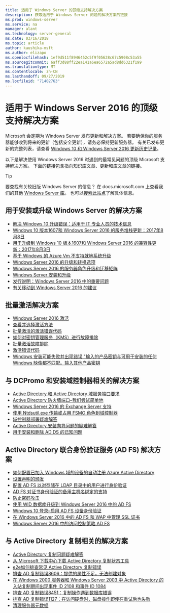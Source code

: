 ```yaml
---
title: 适用于 Windows Server 的顶级支持解决方案
description: 获取适用于 Windows Server 问题的解决方案的链接
ms.prod: windows-server
ms.service: na
manager: alant
ms.technology: server-general
ms.date: 03/16/2018
ms.topic: article
author: kaushika-msft
ms.author: elizapo
ms.openlocfilehash: 1ef9d511f8946452c5f9f05628c67c5908c53a55
ms.sourcegitcommit: 6aff3d88ff22ea141a6ea6572a5ad8dd6321f199
ms.translationtype: MT
ms.contentlocale: zh-CN
ms.lasthandoff: 09/27/2019
ms.locfileid: "71402763"
---
```

# <a name="top-support-solutions-for-windows-server-2016"></a>适用于 Windows Server 2016 的顶级支持解决方案

Microsoft 会定期为 Windows Server 发布更新和解决方案。 若要确保你的服务器能够收到将来的更新（包括安全更新），请务必保持更新服务器。 有关已发布更新的完整列表，请查看 [Windows 10 和 Windows Server 2016 更新历史记录](https://support.microsoft.com/en-us/help/4000825/windows-10-windows-server-2016-update-history)。

以下是解决使用 Windows Server 2016 时遇到的最常见问题的顶级 Microsoft 支持解决方案。 下面的链接包含指向知识库文章、更新和库文章的链接。

>[!TIP]
> 要查找有关较旧版 Windows Server 的信息？ 在 docs.microsoft.com 上查看我们的其他 [Windows Server 库](/previous-versions/windows/)。 也可以[搜索此站点](https://docs.microsoft.com/search/index?search=Windows+Server&dataSource=previousVersions)了解具体信息。

## <a name="solutions-for-installing-or-upgrading-windows-server"></a>用于安装或升级 Windows Server 的解决方案

- [解决 Windows 10 升级错误：适用于 IT 专业人员的技术信息](https://docs.microsoft.com/windows/deployment/upgrade/resolve-windows-10-upgrade-errors)
- [Windows 10 版本1607和 Windows Server 2016 的服务堆栈更新：2017年8月8日](https://support.microsoft.com/en-US/help/4035631)
- [用于升级到 Windows 10 版本1607和 Windows Server 2016 的兼容性更新：2017年8月3日](https://support.microsoft.com/en-US/help/4033524)
- [基于 Windows 的 Azure Vm 不支持就地系统升级](https://support.microsoft.com/en-US/help/4014997)
- [Windows Server 2016 的升级和转换选项](../get-started/supported-upgrade-paths.md)
- [Windows Server 2016 的服务器角色升级和迁移矩阵](../get-started/server-role-upgradeability-table.md)
- [Windows Server 安装和升级](../get-started/installation-and-upgrade.md)
- [发行说明：Windows Server 2016 中的重要问题](../get-started/windows-server-2016-ga-release-notes.md)
- [有关移动到 Windows Server 2016 的建议](../get-started/recommendations-moving-to-server2016.md)

## <a name="solutions-for-volume-activation"></a>批量激活解决方案
- [Windows Server 2016 激活](../get-started/server-2016-activation.md)
- [查看并选择激活方法](https://technet.microsoft.com/library/jj134256(ws.11).aspx)
- [批量激活的激活错误代码](https://technet.microsoft.com/library/dn502528.aspx)
- [如何对密钥管理服务（KMS）进行故障排除](https://technet.microsoft.com/library/ee939272.aspx)
- [批量激活故障排除](https://technet.microsoft.com/library/ff793439.aspx)
- [激活错误代码](https://technet.microsoft.com/library/ff793399.aspx)
- [Windows 安装可能失败并出现错误 "输入的产品密钥与可用于安装的任何 Windows 映像都不匹配。输入其他产品密钥](https://support.microsoft.com/help/2796988/windows-8-or-windows-server-2012-installation-may-fail-with-error-mess)

## <a name="solutions-related-to-dcpromo-and-installing-domain-controllers"></a>与 DCPromo 和安装域控制器相关的解决方案
- [Active Directory 和 Active Directory 域服务端口要求](https://technet.microsoft.com/library/dd772723(v=ws.10).aspx)
- [Active Directory 防火墙端口–我们尝试简单地](http://blogs.msmvps.com/acefekay/2011/11/01/active-directory-firewall-ports-let-s-try-to-make-this-simple/)
- [Windows Server 2016 的 Exchange Server 支持](https://technet.microsoft.com/library/ff728623(v=exchg.150).aspx)
- [使用 Ntdsutil.exe 传输或占用 FSMO 角色到域控制器](https://support.microsoft.com/kb/255504)
- [域控制器部署疑难解答](../identity/ad-ds/deploy/troubleshooting-domain-controller-deployment.md)
- [Active Directory 安装向导问题的疑难解答](https://msdn.microsoft.com/library/bb727058.aspx)
- [用于安装和删除 AD DS 的已知问题](https://technet.microsoft.com/library/cc754463(v=ws.10).aspx)

## <a name="solutions-for-active-directory-federation-services-ad-fs"></a>Active Directory 联合身份验证服务 (AD FS) 解决方案
- [如何配置已加入 Windows 域的设备的自动注册 Azure Active Directory](/azure/active-directory/active-directory-conditional-access-automatic-device-registration-setup)
- [设置声明的颁发](/azure/active-directory/device-management-hybrid-azuread-joined-devices-setup#step-2-setup-issuance-of-claims)
- [配置 AD FS 以对存储在 LDAP 目录中的用户进行身份验证](../identity/ad-fs/operations/configure-ad-fs-to-authenticate-users-stored-in-ldap-directories.md)
- [AD FS 对证书身份验证的备用主机名绑定的支持](../identity/ad-fs/operations/ad-fs-support-for-alternate-hostname-binding-for-certificate-authentication.md)
- [防止密码攻击](https://blogs.technet.microsoft.com/tspring/2017/01/20/federated-to-microsoft-cloud-and-account-lockouts/)
- [使用 WID 数据库升级到 Windows Server 2016 中的 AD FS](../identity/ad-fs/deployment/upgrading-to-ad-fs-in-windows-server-2016.md)
- [Windows 10 登录–启用 AD FS 设备身份验证](../identity/ad-fs/operations/configure-device-based-conditional-access-on-premises.md)
- [在 Windows Server 2016 中的 AD FS 和 WAP 中管理 SSL 证书](../identity/ad-fs/operations/manage-ssl-certificates-ad-fs-wap-2016.md)
- [Windows Server 2016 中的访问控制策略 AD FS](../identity/ad-fs/operations/access-control-policies-in-ad-fs.md)

## <a name="solutions-related-to-active-directory-replication"></a>与 Active Directory 复制相关的解决方案

- [Active Directory 复制问题疑难解答](../identity/ad-ds/manage/troubleshoot/troubleshooting-active-directory-replication-problems.md)
- [从 Microsoft 下载中心下载 Active Directory 复制状态工具](https://www.microsoft.com/en-in/download/details.aspx?id=30005)
- [e2e如何排查常见 Active Directory 复制错误](https://support.microsoft.com/kb/3108513)
- [排查 AD 复制错误8606：提供的属性不足，无法创建对象](https://support.microsoft.com/kb/2028495)
- [在 Windows 2000 服务器和 Windows Server 2003 中 Active Directory 的入站复制期间出现事件 ID 2108 和事件 ID 1084](https://support.microsoft.com/kb/837932)
- [排查 AD 复制错误8451：复制操作遇到数据库错误](https://support.microsoft.com/kb/2645996)
- [排查 AD 复制错误1127：在访问硬盘时，磁盘操作即使在重试后也失败](https://support.microsoft.com/kb/2025726)
- [清理服务器元数据](https://technet.microsoft.com/library/cc816907.aspx)